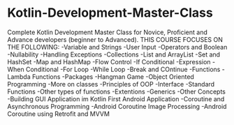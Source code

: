 # Kotlin-Development-Master-Class
Complete Kotlin Development  Master Class for Novice, Proficient and Advance developers (beginner to Advanced).
THIS COURSE FOCUSES ON THE FOLLOWING:
-Variable and Strings
-User Input
-Operators and Boolean
-Nullability
-Handling Exceptions
-Collections
-List and ArrayList
-Set and HashSet
-Map and HashMap
-Flow Control
-If Conditional
-Expression
-When Conditional
-For Loop
-While Loop
-Break and COntinue
-Functions
-Lambda Functions
-Packages
-Hangman Game
-Object Oriented Programming
-More on classes
-Principles of OOP
-Interface
-Standard Functions
-Other types of functions
-Extentions
-Generics
-Other Concepts
-Building GUI Application im Kotlin
First Android Application
-Coroutine and Asynchronous Programming
-Android Coroutine Image Processing
-Android Coroutine using Retrofit and MVVM
